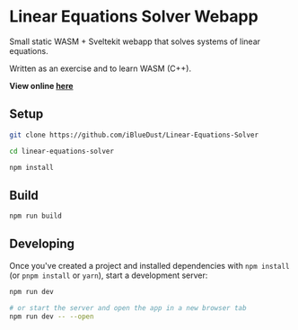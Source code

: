 # Linear Equations Solver Webapp

Small static WASM&nbsp;+&nbsp;Sveltekit webapp that solves systems of linear equations.

Written as an exercise and to learn WASM (C++).

**View online [here](https://ibluedust.github.io/linear-equations-solver/)**

## Setup

```bash
git clone https://github.com/iBlueDust/Linear-Equations-Solver

cd linear-equations-solver

npm install
```

## Build
```bash
npm run build
```

## Developing

Once you've created a project and installed dependencies with `npm install` (or `pnpm install` or `yarn`), start a development server:

```bash
npm run dev

# or start the server and open the app in a new browser tab
npm run dev -- --open
```

